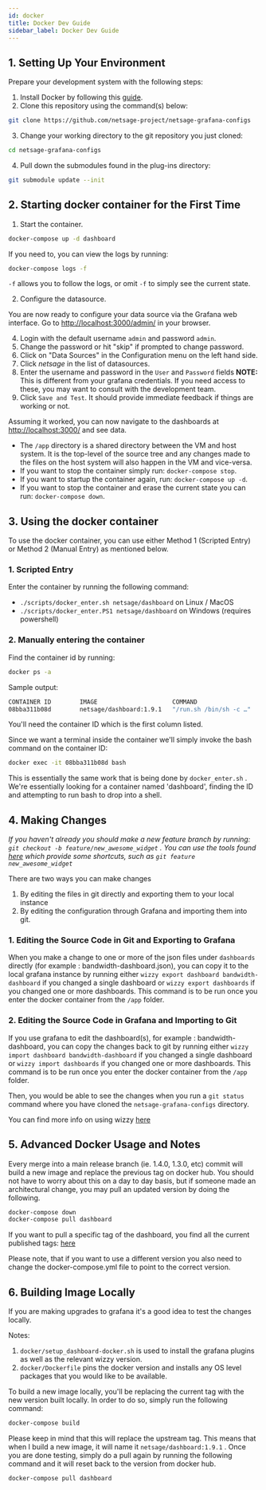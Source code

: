 ```yaml
---
id: docker
title: Docker Dev Guide
sidebar_label: Docker Dev Guide
---
```


## 1. Setting Up Your Environment

Prepare your development system with the following steps:

1. Install Docker by following this [guide](https://docs.docker.com/install/).
2. Clone this repository using the command(s) below:

``` sh
git clone https://github.com/netsage-project/netsage-grafana-configs
```

3. Change your working directory to the git repository you just cloned:

``` sh
cd netsage-grafana-configs
```

4. Pull down the submodules found in the plug-ins directory:

``` sh
git submodule update --init
```

## 2. Starting docker container for the First Time

1. Start the container.

``` sh
docker-compose up -d dashboard
```

If you need to, you can view the logs by running:

``` sh
docker-compose logs -f
```

`-f` allows you to follow the logs, or omit `-f` to simply see the current state.

2. Configure the datasource.

You are now ready to configure your data source via the Grafana web interface. Go to <http://localhost:3000/admin/> in your browser.

4. Login with the default username `admin` and password `admin`.
5. Change the password or hit "skip" if prompted to change password.
6. Click on "Data Sources" in the Configuration menu on the left hand side.
7. Click *netsage* in the list of datasources.
8. Enter the username and password in the `User` and `Password` fields **NOTE:** This is different from your grafana credentials. If you need access to these, you may want to consult with the development team.
9. Click `Save and Test`. It should provide immediate feedback if things are working or not.

Assuming it worked, you can now navigate to the dashboards at <http://localhost:3000/> and see data.

* The `/app` directory is a shared directory between the VM and host system. It is the top-level of the source tree and any changes made to the files on the host system will also happen in the VM and vice-versa.
* If you want to stop the container simply run: `docker-compose stop`.
* If you want to startup the container again, run: `docker-compose up -d`.
* If you want to stop the container and erase the current state you can run: `docker-compose down`.

## 3. Using the docker container

To use the docker container, you can use either Method 1 (Scripted Entry) or Method 2 (Manual Entry) as mentioned below.

### 1. Scripted Entry

Enter the container by running the following command:

* `./scripts/docker_enter.sh netsage/dashboard` on Linux / MacOS
* `./scripts/docker_enter.PS1 netsage/dashboard` on Windows (requires powershell)

### 2. Manually entering the container

Find the container id by running:

``` sh
docker ps -a 
```

Sample output:

``` sh
CONTAINER ID        IMAGE                     COMMAND                  CREATED             STATUS              PORTS                    NAMES
08bba311b08d        netsage/dashboard:1.9.1   "/run.sh /bin/sh -c …"   19 minutes ago      Up 19 minutes       0.0.0.0:3000->3000/tcp   netsage-grafana-configs_dashboard_1
```

You'll need the container ID which is the first column listed.

Since we want a terminal inside the container we'll simply invoke the bash command on the container ID:

```sh
docker exec -it 08bba311b08d bash
```

This is essentially the same work that is being done by `docker_enter.sh` .  We're essentially looking for a container named 'dashboard', finding the ID and attempting to run bash to drop into a shell.

## 4. Making Changes

*If you haven't already you should make a new feature branch by running: `git checkout -b feature/new_awesome_widget` . You can use the tools found [here](https://github.com/tj/git-extras/blob/master/Commands.md#git-featurerefactorbugchore) which provide some shortcuts, such as `git feature new_awesome_widget`*

There are two ways you can make changes

1. By editing the files in git directly and exporting them to your local instance
2. By editing the configuration through Grafana and importing them into git.

### 1. Editing the Source Code in Git and Exporting to Grafana

When you make a change to one or more of the json files under `dashboards` directly (for example : bandwidth-dashboard.json), you can copy it to the local grafana instance by running either `wizzy export dashboard bandwidth-dashboard` if you changed a single dashboard or `wizzy export dashboards` if you changed one or more dashboards. This command is to be run once you enter the docker container from the `/app` folder.

### 2. Editing the Source Code in Grafana and Importing to Git

If you use grafana to edit the dashboard(s), for example : bandwidth-dashboard, you can copy the changes back to git by running either `wizzy import dashboard bandwidth-dashboard` if you changed a single dashboard or `wizzy import dashboards` if you changed one or more dashboards. This command is to be run once you enter the docker container from the `/app` folder.

Then, you would be able to see the changes when you run a `git status` command where you have cloned the `netsage-grafana-configs` directory.

You can find more info on using wizzy [here](/docs/wizzy)

## 5. Advanced Docker Usage and Notes

Every merge into a main release branch (ie. 1.4.0, 1.3.0, etc) commit will build a new image and replace the previous tag on docker hub. You should not have to worry about this on a day to day basis, but if someone made an architectural change, you may pull an updated version by doing the following.

``` sh
docker-compose down
docker-compose pull dashboard
```

If you want to pull a specific tag of the dashboard, you find all the current published tags: [here](https://hub.docker.com/r/netsage/dashboard/tags)

Please note, that if you want to use a different version you also need to change the docker-compose.yml file to point to the correct version.

## 6. Building Image Locally

If you are making upgrades to grafana it's a good idea to test the changes locally.

Notes:

1. `docker/setup_dashboard-docker.sh` is used to install the grafana plugins as well as the relevant wizzy version.
2. `docker/Dockerfile` pins the docker version and installs any OS level packages that you would like to be available.

To build a new image locally, you'll be replacing the current tag with the new version built locally. In order to do so, simply run the following command:

``` sh
docker-compose build 
```

Please keep in mind that this will replace the upstream tag. This means that when I build a new image, it will name it `netsage/dashboard:1.9.1` . Once you are done testing, simply do a pull again by running the following command and it will reset back to the version from docker hub.

``` sh
docker-compose pull dashboard
```
